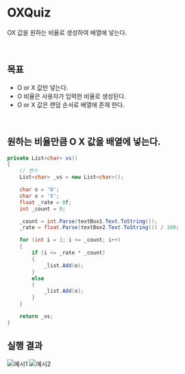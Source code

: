 # OXQuiz
OX 값을 원하는 비율로 생성하여 배열에 넣는다.

<br>

## 목표
-  O or X 값만 넣는다.
-  O 비율은 사용자가 입력한 비율로 생성된다.
-  O or X 값은 랜덤 순서로 배열에 존재 한다.

<br>

## 원하는 비율만큼 O X 값을 배열에 넣는다.

```csharp  
private List<char> vs()
{
    // 변수
    List<char> _vs = new List<char>();

    char o = 'O';
    char x = 'X';
    float _rate = 0f;
    int _count = 0;

    _count = int.Parse(textBox1.Text.ToString());
    _rate = float.Parse(textBox2.Text.ToString()) / 100;

    for (int i = 1; i <= _count; i++)
    {
        if (i <= _rate * _count)
        {
            _list.Add(o);
        }
        else
        {
            _list.Add(x);
        }
    }

    return _vs;
}

```


## 실행 결과

![예시1](https://user-images.githubusercontent.com/41108401/134389049-e9e28165-208c-4325-b751-ae6429dddc76.gif) ![예시2](https://user-images.githubusercontent.com/41108401/134389060-39075d7d-9bf9-4270-9fd6-731b56fa09e7.gif)



